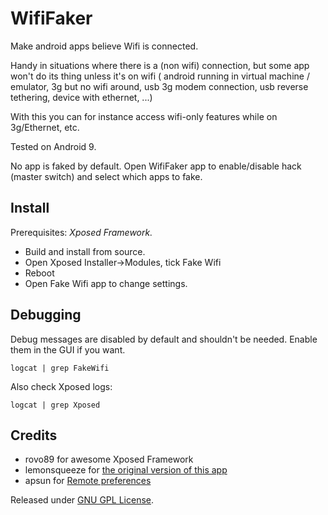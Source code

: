 WifiFaker
==================
Make android apps believe Wifi is connected.

Handy in situations where there is a (non wifi) connection, but some app won't do its thing unless it's on wifi
( android running in virtual machine / emulator, 3g but no wifi around, usb 3g modem connection, usb reverse tethering, device with ethernet, ...)

With this you can for instance access wifi-only features while on 3g/Ethernet, etc.

Tested on Android 9.

No app is faked by default. Open WifiFaker app to enable/disable hack (master switch) and select which apps to fake.

Install
-------
Prerequisites: *Xposed Framework.*

- Build and install from source.  
- Open Xposed Installer->Modules, tick Fake Wifi  
- Reboot
- Open Fake Wifi app to change settings.

Debugging
---------

Debug messages are disabled by default and shouldn't be needed. Enable them in the GUI if you want.

`logcat | grep FakeWifi`

Also check Xposed logs:

`logcat | grep Xposed`

Credits
-------

- rovo89 for awesome Xposed Framework
- lemonsqueeze for [the original version of this app](https://github.com/lemonsqueeze/FakeWifiConnection/)
- apsun for [Remote preferences](https://github.com/apsun/RemotePreferences)

Released under [GNU GPL License](https://raw.github.com/chylek/FakeWifi/master/LICENSE).
